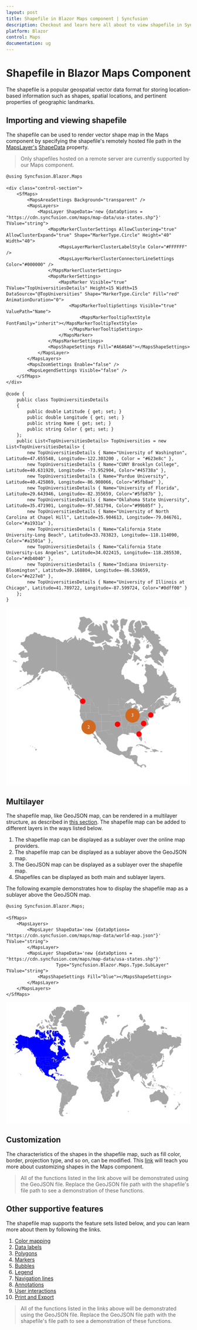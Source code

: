```yaml
---
layout: post
title: Shapefile in Blazor Maps component | Syncfusion
description: Checkout and learn here all about to view shapefile in Syncfusion Blazor Maps component and much more details.
platform: Blazor
control: Maps
documentation: ug
---
```


# Shapefile in Blazor Maps Component

The shapefile is a popular geospatial vector data format for storing location-based information such as shapes, spatial locations, and pertinent properties of geographic landmarks.

## Importing and viewing shapefile

The shapefile can be used to render vector shape map in the Maps component by specifying the shapefile's remotely hosted file path in the [MapsLayer's](https://help.syncfusion.com/cr/blazor/Syncfusion.Blazor.Maps.MapsLayer-1.html) [ShapeData](https://help.syncfusion.com/cr/blazor/Syncfusion.Blazor.Maps.MapsLayer-1.html#Syncfusion_Blazor_Maps_MapsLayer_1_ShapeData) property.

> Only shapefiles hosted on a remote server are currently supported by our Maps component.

```cshtml
@using Syncfusion.Blazor.Maps

<div class="control-section">
    <SfMaps>
        <MapsAreaSettings Background="transparent" />
        <MapsLayers>
            <MapsLayer ShapeData='new {dataOptions = "https://cdn.syncfusion.com/maps/map-data/usa-states.shp"}' TValue="string">
                <MapsMarkerClusterSettings AllowClustering="true" AllowClusterExpand="true" Shape="MarkerType.Circle" Height="40" Width="40">
                    <MapsLayerMarkerClusterLabelStyle Color="#FFFFFF" />
                    <MapsLayerMarkerClusterConnectorLineSettings Color="#000000" />
                </MapsMarkerClusterSettings>
                <MapsMarkerSettings>
                    <MapsMarker Visible="true" TValue="TopUniversitiesDetails" Height=15 Width=15 DataSource="@TopUniversities" Shape="MarkerType.Circle" Fill="red" AnimationDuration="0">
                        <MapsMarkerTooltipSettings Visible="true" ValuePath="Name">
                            <MapsMarkerTooltipTextStyle FontFamily="inherit"></MapsMarkerTooltipTextStyle>
                        </MapsMarkerTooltipSettings>
                    </MapsMarker>
                </MapsMarkerSettings>
                <MapsShapeSettings Fill="#A6A6A6"></MapsShapeSettings>
            </MapsLayer>
        </MapsLayers>
        <MapsZoomSettings Enable="false" />
        <MapsLegendSettings Visible="false" />
    </SfMaps>
</div>

@code {
    public class TopUniversitiesDetails
    {
        public double Latitude { get; set; }
        public double Longitude { get; set; }
        public string Name { get; set; }
        public string Color { get; set; }
    };
    public List<TopUniversitiesDetails> TopUniversities = new List<TopUniversitiesDetails> {
        new TopUniversitiesDetails { Name="University of Washington", Latitude=47.655548, Longitude=-122.303200 , Color = "#623e8c" },
        new TopUniversitiesDetails { Name="CUNY Brooklyn College", Latitude=40.631920, Longitude= -73.952904, Color="#45738a" },
        new TopUniversitiesDetails { Name="Purdue University", Latitude=40.425869, Longitude=-86.908066, Color="#5fb8ad" },
        new TopUniversitiesDetails { Name="University of Florida", Latitude=29.643946, Longitude=-82.355659, Color="#5fb87b" },
        new TopUniversitiesDetails { Name="Oklahoma State University", Latitude=35.471901, Longitude=-97.581794, Color="#99b85f" },
        new TopUniversitiesDetails { Name="University of North Carolina at Chapel Hill", Latitude=35.904613, Longitude=-79.046761, Color="#a1931a" },
        new TopUniversitiesDetails { Name="California State University-Long Beach", Latitude=33.783823, Longitude=-118.114090, Color="#a1501a" },
        new TopUniversitiesDetails { Name="California State University-Los Angeles", Latitude=34.022415, Longitude=-118.285530, Color="#db4040" },
        new TopUniversitiesDetails { Name="Indiana University-Bloomington", Latitude=39.168804, Longitude=-86.536659, Color="#e227e8" },
        new TopUniversitiesDetails { Name="University of Illinois at Chicago", Latitude=41.789722, Longitude=-87.599724, Color="#0dff00" }
    };
}
```

![Shapefile rendered in Blazor Maps.](./images/Shapefile/blazor-shapefile.png)

## Multilayer

The shapefile map, like GeoJSON map, can be rendered in a multilayer structure, as described in [this section](https://blazor.syncfusion.com/documentation/maps/layers#multilayer). The shapefile map can be added to different layers in the ways listed below.

1. The shapefile map can be displayed as a sublayer over the online map providers.
2. The shapefile map can be displayed as a sublayer above the GeoJSON map.
3. The GeoJSON map can be displayed as a sublayer over the shapefile map.
4. Shapefiles can be displayed as both main and sublayer layers.

The following example demonstrates how to display the shapefile map as a sublayer above the GeoJSON map.

```cshtml
@using Syncfusion.Blazor.Maps;

<SfMaps>
    <MapsLayers>
        <MapsLayer ShapeData='new {dataOptions= "https://cdn.syncfusion.com/maps/map-data/world-map.json"}' TValue="string">
        </MapsLayer>
        <MapsLayer ShapeData='new {dataOptions = "https://cdn.syncfusion.com/maps/map-data/usa-states.shp"}'
                   Type="Syncfusion.Blazor.Maps.Type.SubLayer" TValue="string">
            <MapsShapeSettings Fill="blue"></MapsShapeSettings>
        </MapsLayer>
    </MapsLayers>
</SfMaps>

```
![Multilayer in Blazor Maps.](./images/Shapefile/blazor-multilayer.png)

## Customization

The characteristics of the shapes in the shapefile map, such as fill color, border, projection type, and so on, can be modified. This [link](https://blazor.syncfusion.com/documentation/maps/customization) will teach you more about customizing shapes in the Maps component.

> All of the functions listed in the link above will be demonstrated using the GeoJSON file. Replace the GeoJSON file path with the shapefile's file path to see a demonstration of these functions.  

## Other supportive features

The shapefile map supports the feature sets listed below, and you can learn more about them by following the links.

1. [Color mapping](https://blazor.syncfusion.com/documentation/maps/color-mapping)
2. [Data labels](https://blazor.syncfusion.com/documentation/maps/data-labels)
3. [Polygons](https://blazor.syncfusion.com/documentation/maps/polygon)
4. [Markers](https://blazor.syncfusion.com/documentation/maps/markers)
5. [Bubbles](https://blazor.syncfusion.com/documentation/maps/bubble)
6. [Legend](https://blazor.syncfusion.com/documentation/maps/legend)
7. [Navigation lines](https://blazor.syncfusion.com/documentation/maps/navigation-line)
8. [Annotations](https://blazor.syncfusion.com/documentation/maps/annotations)
9. [User interactions](https://blazor.syncfusion.com/documentation/maps/user-interactions)
10. [Print and Export](https://blazor.syncfusion.com/documentation/maps/print-and-export)

> All of the functions listed in the links above will be demonstrated using the GeoJSON file. Replace the GeoJSON file path with the shapefile's file path to see a demonstration of these functions.